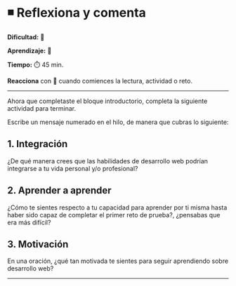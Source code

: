 # ◾ Reflexiona y comenta

**Dificultad:** 🌻 

**Aprendizaje:** 🍯 

**Tiempo:** ⏱️ 45 min.

**Reacciona** con :eyes:﻿ cuando comiences la lectura, actividad o reto. 

---

Ahora que completaste el bloque introductorio, completa la siguiente actividad para terminar.

Escribe un mensaje numerado en el hilo, de manera que cubras lo siguiente:

## 1. Integración

¿De qué manera crees que las habilidades de desarrollo web podrían integrarse a tu vida personal y/o profesional?

## 2. Aprender a aprender

¿Cómo te sientes respecto a tu capacidad para aprender por ti misma hasta haber sido capaz de completar el primer reto de prueba?, ¿pensabas que era más difícil?

## 3. Motivación

En una oración, ¿qué tan motivada te sientes para seguir aprendiendo sobre desarrollo web?

---